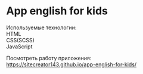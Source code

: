 # App english for kids
  
Используемые технологии:  
HTML  
CSS(SCSS)  
JavaScript  

Посмотреть работу приложения:  
https://sitecreator143.github.io/app-english-for-kids/
